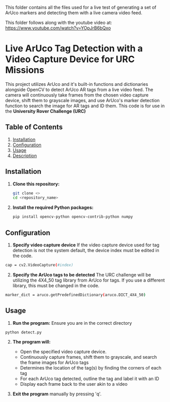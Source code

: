This folder contains all the files used for a live test of generating a set of
ArUco markers and detecting them with a live camera video feed.

This folder follows along with the youtube video at:
https://www.youtube.com/watch?v=YOpJrB6bQxo


# Live ArUco Tag Detection with a Video Capture Device for URC Missions

This project utilizes ArUco and it's built-in functions and dictionaries alongside OpenCV to detect ArUco AR tags from a live video feed. The camera will continuously take frames from the chosen video capture device, shift them to grayscale images, and use ArUco's marker detection function to search the image for AR tags and ID them. This code is for use in the **University Rover Challenge (URC)**

## Table of Contents
1. [Installation](#installation)
2. [Configuration](#configuration)
3. [Usage](#usage)
4. [Description](#description)


## Installation
1. **Clone this repository:**
   ```bash
   git clone <>
   cd <repository_name>
   ```

2. **Install the required Python packages:**
   ```bash
   pip install opencv-python opencv-contrib-python numpy
   ```

## Configuration
1. **Specify video capture device**
  If the video capture device used for tag detection is not the system default, the device index must be edited in the code.
  ```bash
  cap = cv2.VideoCapture(#index)
  ```
2. **Specify the ArUco tags to be detected**
  The URC challenge will be utilizing the 4X4_50 tag library from ArUco for tags. If you use a different library, this must be changed in the code.
  ```bash
  marker_dict = aruco.getPredefinedDictionary(aruco.DICT_4X4_50)
  ```

## Usage
1. **Run the program:**
  Ensure you are in the correct directory
  ```bash
  python detect.py
  ```

2. **The program will:**
   - Open the specified video capture device.
   - Continuously capture frames, shift them to grayscale, and search the frame images for ArUco tags
   - Determines the location of the tag(s) by finding the corners of each tag
   - For each ArUco tag detected, outline the tag and label it with an ID
   - Display each frame back to the user akin to a video

3. **Exit the program** manually by pressing 'q'.

##